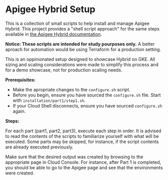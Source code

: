 # Apigee Hybrid Setup

This is a collection of small scripts to help install and manage Apigee Hybrid.
This project provides a "shell script approach" for the same steps available in
[the Apigee Hybrid documentation](https://cloud.google.com/apigee/docs/hybrid/v1.13/precog-overview).

**Notice: These scripts are intended for study pourposes only.**
A better aproach for automation would be using Terraform for a production setting.

This is an oppinionated setup designed to showcase Hybrid on GKE. All sizing and
scaling considerations were made to simplify this process and for a demo showcase,
not for production scaling needs.

**Prerequisites:**

* Make the apropriate changes to the `configure.sh` script.
* Before you begin, ensure you have sourced the `configure.sh` file.
  Start with `installation/part1/step1.sh`.
* If your Cloud Shell disconnects, ensure you have sourced `configure.sh` again.

**Steps:**

For each part (part1, part2, part3), execute each step in order.
It is advised to read the contents of the scripts to familiarize yourself with
what will be executed. Some parts may be skipped, for instance, if the script
contents are already executed previously.

Make sure that the desired output was created by
browsing to the appropriate page in Cloud Console.
For instance, after Part 1 is completed, you should be able to go to the
Apigee page and see that the environments were created.